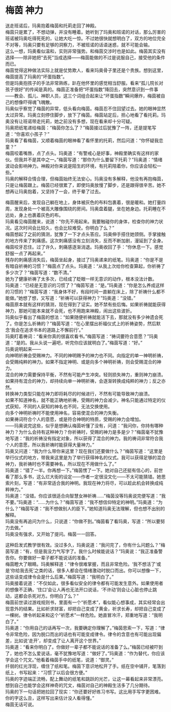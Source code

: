 # 梅茵 神力
送走班诺后，玛奥抱着梅茵和托莉走回了神殿。  
梅茵只是累了，不想动弹，并没有睡着。她听到了玛奥和班诺的对话，那么厉害的班诺被玛奥吃得死死的，让她大吃一惊。不过她很快就想明白了，双方的地位完全不对等，玛奥只要有足够的洞察力，不被班诺的话语迷惑，就不可能会输。  
这么一想，玛奥看似温和，实则非常强势。和梅茵交涉时也是如此。梅茵其实没有选择——除非她把“去死”当成选择——梅茵能做的不过是说服自己，接受他的条件而已。  
梅茵觉得这种做法实际上就是仗势欺人，看来玛奥骨子里还是个贵族。想到这里，梅茵提高了玛奥的“坏蛋指数”。  
但是玛奥抱孩子的手法非常熟练，趴在他怀里的感觉相当舒服。看来“孤儿院长对孩子很好”的传闻是真的。梅茵正准备把“坏蛋指数”降回去，突然意识到一件事——教会、孤儿、神职人员，这三个词组合起来让“坏蛋指数”瞬间爆炸，梅茵被自己的想像吓得魂飞魄散。  
玛奥似乎察觉了梅茵的异常，低头看向梅茵。梅茵忍不住回望过去。她的眼神显然太过异常。玛奥立刻停住脚步，放下了梅茵。梅茵站定后，担心地看了看托莉。玛奥没有让班诺带走托莉，她之前没有多想，现在看来却十分可疑。  
玛奥把纸笔递给梅茵：“梅茵你怎么了？”梅茵接过后犹豫了一阵，还是提笔写道：“你喜欢小孩子？”  
玛奥看了看梅茵，又顺着梅茵的眼神看了看怀里的托莉，然后问道：“你怀疑我恋童？”  
梅茵咬着嘴唇，点了点头。玛奥道：“有警戒心是好事，神殿里确实有这样的家伙。但我并不是其中之一。”梅茵写道：“那你为什么要留下托莉？”玛奥道：“情绪波动会影响神力。神殿对你来说是陌生的环境，有托莉陪着你，你应该会轻松一些。”  
玛奥的解释合情合理，但梅茵始终无法安心。玛奥没有多解释，他没有再抱梅茵，只是让梅茵跟上。梅茵已经很累了，即使玛奥放慢了脚步，还是跟得很辛苦。她不想再让玛奥抱着，又坚持了一会，终于晕了过去。  


梅茵醒来后，发现自己躺在地上，身体被灰色的布料包裹着，很是暖和。她打量四周，发现身处一个被高大雕像围绕的房间。玛奥盘着腿，坐在她身边。托莉睡在不远处，身上也裹着灰色的布。  
玛奥看见梅茵醒来，说道：“你先不用起来。我要触碰你的身体，检查你的神力状况。这次时间会比较久，也会比较难受。你明白了么？”  
梅茵想起了之前的猜测，犹豫了一下才点头答应。玛奥伸手搭住她颈侧。手掌接触的地方传来了刺痛感。这次刺痛感没有立刻消失，反而不断加剧，漫延到了全身。梅茵咬牙忍住。过了许久，刺痛感逐渐消退。玛奥收回了手：“你休息一下。感觉舒服一点了再起来。”  
残存的刺痛感消失后，梅茵坐起身，接过了玛奥递来的纸笔。玛奥道：“你是不是有暗自祈祷的习惯？”梅茵点了点头。玛奥道：“从我上次给你检查算起，你祈祷了多少次了？”梅茵写道：“数不清。”  
她为了健康祈祷了太多次，已经成了眨眼一样无意识的动作，根本没法计数。  
玛奥道：“已经是无意识的习惯了？”梅茵写道：“是。”玛奥道：“你是怎么养成这样的习惯的？”梅茵写道：“我身体不好，有段时间一直躺在床上，除了祈祷什么都不能做。”她想了想，又写道：“祈祷可以获得神力？”玛奥道：“没错。”  
梅茵原本就有这样的猜测，现在得到了证实。她不禁有些后悔。如果祈祷就能获得神力，那她可能本来就不会死，也不用跑来神殿，闹出这些波折。  
玛奥似乎看出了梅茵的想法：“如果随便祈祷就能活下去，那就没有多少神遗会死了。你是怎么祈祷的？”梅茵写道：“在心里摆出祈福仪式上的祈祷姿势，然后默念‘我会在追求书本的道路上不懈前行’。”  
玛奥盯着祷词：“看来你真的很喜欢看书。”梅茵写道：“祷词要符合意愿？”玛奥道：“是的。我从头说一遍吧，听完你应该就明白了。”梅茵写道：“好。”  
玛奥说明起来——  
向神明祈祷会受赐神力。不同的神明赐予的神力也不同。向指定的单一神明祈祷，会受赐纯粹的神力。如果不指定神明、或是向多个神明祈祷，则会受赐混合的神力。  
混合的神力需要保持平衡，不然有可能产生冲突。轻则损失神力，重则神力崩溃。  
如果持有混合的神力，却持续向单一神明祈祷，会逐渐转换成纯粹的神力；反之亦然。  
转换神力类型只能在神力即将耗尽的时候进行，不然有可能导致神力崩溃。  
如果不知道神名，就不能正确地祈祷，受赐的神力会减少。神名只能通过特定的仪式获知，不同的人获知的神名也不同，无法交换使用。  
向多个神明祈祷时不能使用神名，容易使混合的神力失衡。  
如果祷词符合个人的意愿，或是符合神明的特质，受赐的神力会增加。  
——玛奥说完这些，似乎是想确认梅茵听懂了没有，问道：“我问你，你持有哪种神力？为什么会持有这种神力？你祈祷时，受赐的神力是多是少？”梅茵毫不犹豫地写道：“我的祈祷没有指定对象，所以获得了混合的神力。我的祷词非常符合我个人的意愿，所以我祈祷时能获得大量神力。”  
玛奥又问道：“我为什么带你来这里？现在我们还要做什么？”梅茵写道：“这里是举行仪式的地方，带我来这里是为了举行获得神名的仪式。我可以获得足够的混合神力，我祈祷时也不需要神名，所以现在不用做什么了。”  
玛奥道：“错了一半。你再想一下。”梅茵愣了一下。她对自己还挺有信心的，前世看了那么多书，这么烂大街的设定——作者一定很没文化——不太可能猜错。她思索片刻，写道：“有非常适合我的神明。我现在神力将尽，可以趁此机会转换成纯粹神力。”  
玛奥道：“没错。你应该很适合向智慧女神祈祷……”梅茵没等玛奥说完便写道：“我不要。”玛奥道：“……为什么？”梅茵写道：“我不想信仰特定的神明。”玛奥道：“为什么？”梅茵写道：“我不想做别人的臣下。”她知道玛奥无法理解，但也想不出别的解释。  
玛奥没有再追问为什么，只说道：“你做不到。”梅茵看了看玛奥，写道：“所以要努力去做。”  
玛奥没有强求，又开始了提问。梅茵一一回答。  


这种启发式教学很有效。没过多久，玛奥说道：“我问完了，你有什么问题么？”梅茵写道：“有，但是我没力气写字了。我什么时候能说话？”玛奥说：“我正准备警告你。你要做好一辈子都不能说话的准备。”  
梅茵瞪大了眼睛。玛奥解释道：“律令很难掌握，而且非常危险。‘我不想活了’或是‘你给我去死’之类的话，很多人都会在情绪激动时脱口而出。你可以想像一下，这些话变成律令会是什么后果。”梅茵写道：“我明白了。”  
玛奥接着说道：“不仅如此，很多看似安全的律令都有可能发生意外。如果使用者的想像不正确，‘住口’会让人再也无法开口说话，‘不许动’则会让心脏也停止跳动，这都会杀死对方。你明白了么？”  
梅茵前世读过游戏规则书，里面有一个“祈愿术”，看似能心想事成，其实经常会出现意外的结果。比如祈求财富，却把自己变成了黄金，祈求长寿，却把自己变成了一棵树。律令听起来和这个“祈愿术”一样危险。她直冒冷汗，郑重地写道：“我明白了。”  
玛奥道：“你用自己的话再写一次，我要确定你理解了。”梅茵思索一下，写道：“律令非常危险，因为脱口而出的话也有可能变成律令。律令的含意也有可能出现偏差，比如说‘走开’，却变成了让人离开这个世界。”  
玛奥道：“看来你明白了。你做好一辈子都不能说话的准备了么。”梅茵已经被吓到了，她也不怎么爱说话，毫不犹豫地写道：“做好了。”玛奥道：“作为替代，你应该学会这个咒文。”他看着梅茵手中的纸笔，说道：“御灵。”  
纤弱的红光浮现，缠住了纸和笔。梅茵下意识地松开了手。纸在空中铺开，笔落到纸上，书写起来：“习惯了以后会很方便。”  
玛奥的字迹端正流畅，配上舞动的纸笔和跳跃的光芒，让这一幕看起来非常漂亮。想到自己也能学会这样神奇的咒文，梅茵对自己的神殿生活多了几分期待。  
玛奥的下一句话把她拉回了现实：“你还要好好练习书写。这比用手写字更困难。你的字这么丑，这样写出来估计没人看得懂。”  
梅茵无话可说。  


